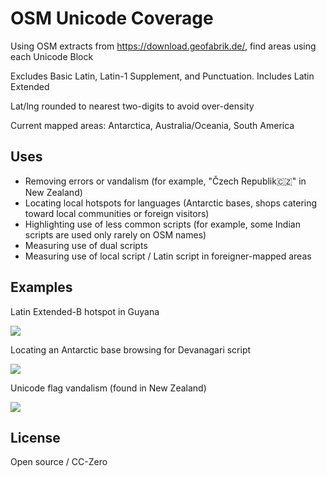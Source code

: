 # OSM Unicode Coverage

Using OSM extracts from https://download.geofabrik.de/, find areas using each Unicode Block

Excludes Basic Latin, Latin-1 Supplement, and Punctuation. Includes Latin Extended

Lat/lng rounded to nearest two-digits to avoid over-density

Current mapped areas: Antarctica, Australia/Oceania, South America

## Uses

- Removing errors or vandalism (for example, "Čzech Republik🇨🇿" in New Zealand)
- Locating local hotspots for languages (Antarctic bases, shops catering toward local communities or foreign visitors)
- Highlighting use of less common scripts (for example, some Indian scripts are used only rarely on OSM names)
- Measuring use of dual scripts
- Measuring use of local script / Latin script in foreigner-mapped areas

## Examples

Latin Extended-B hotspot in Guyana

<img src="https://mapmeld.com/osm-unicode-coverage/img/latinextendedb.png?r=3"/>

Locating an Antarctic base browsing for Devanagari script

<img src="https://mapmeld.com/osm-unicode-coverage/img/antarctic_bases.png?r=2"/>

Unicode flag vandalism (found in New Zealand)

<img src="https://mapmeld.com/osm-unicode-coverage/img/czechvandal.png?r=2"/>

## License

Open source / CC-Zero
